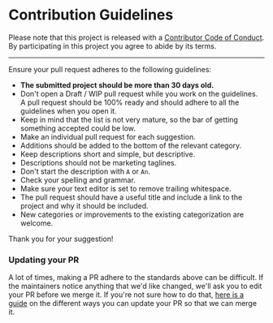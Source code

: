 # Contribution Guidelines

Please note that this project is released with a [Contributor Code of Conduct](code-of-conduct.md). By participating in this project you agree to abide by its terms.

---

Ensure your pull request adheres to the following guidelines:

- **The submitted project should be more than 30 days old.**
- Don't open a Draft / WIP pull request while you work on the guidelines. A pull request should be 100% ready and should adhere to all the guidelines when you open it.
- Keep in mind that the list is not very mature, so the bar of getting something accepted could be low.
- Make an individual pull request for each suggestion.
- Additions should be added to the bottom of the relevant category.
- Keep descriptions short and simple, but descriptive.
- Descriptions should not be marketing taglines.
- Don't start the description with `A` or `An`.
- Check your spelling and grammar.
- Make sure your text editor is set to remove trailing whitespace.
- The pull request should have a useful title and include a link to the project and why it should be included.
- New categories or improvements to the existing categorization are welcome.

Thank you for your suggestion!

### Updating your PR

A lot of times, making a PR adhere to the standards above can be difficult. If the maintainers notice anything that we'd like changed, we'll ask you to edit your PR before we merge it. If you're not sure how to do that, [here is a guide](https://github.com/RichardLitt/knowledge/blob/master/github/amending-a-commit-guide.md) on the different ways you can update your PR so that we can merge it.